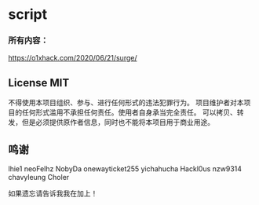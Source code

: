 # script

### 所有内容：
https://o1xhack.com/2020/06/21/surge/


## License MIT

不得使用本项目组织、参与、进行任何形式的违法犯罪行为。
项目维护者对本项目的任何形式滥用不承担任何责任。使用者自身承当完全责任。
可以拷贝、转发，但是必须提供原作者信息，同时也不能将本项目用于商业用途。

## 鸣谢

lhie1
neoFelhz
NobyDa
onewayticket255
yichahucha
Hackl0us
nzw9314
chavyleung
Choler

如果遗忘请告诉我我在加上！
